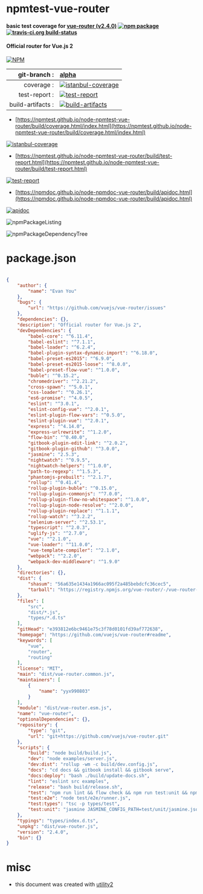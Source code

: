 # npmtest-vue-router

#### basic test coverage for  [vue-router (v2.4.0)](https://github.com/vuejs/vue-router#readme)  [![npm package](https://img.shields.io/npm/v/npmtest-vue-router.svg?style=flat-square)](https://www.npmjs.org/package/npmtest-vue-router) [![travis-ci.org build-status](https://api.travis-ci.org/npmtest/node-npmtest-vue-router.svg)](https://travis-ci.org/npmtest/node-npmtest-vue-router)

#### Official router for Vue.js 2

[![NPM](https://nodei.co/npm/vue-router.png?downloads=true&downloadRank=true&stars=true)](https://www.npmjs.com/package/vue-router)

| git-branch : | [alpha](https://github.com/npmtest/node-npmtest-vue-router/tree/alpha)|
|--:|:--|
| coverage : | [![istanbul-coverage](https://npmtest.github.io/node-npmtest-vue-router/build/coverage.badge.svg)](https://npmtest.github.io/node-npmtest-vue-router/build/coverage.html/index.html)|
| test-report : | [![test-report](https://npmtest.github.io/node-npmtest-vue-router/build/test-report.badge.svg)](https://npmtest.github.io/node-npmtest-vue-router/build/test-report.html)|
| build-artifacts : | [![build-artifacts](https://npmtest.github.io/node-npmtest-vue-router/glyphicons_144_folder_open.png)](https://github.com/npmtest/node-npmtest-vue-router/tree/gh-pages/build)|

- [https://npmtest.github.io/node-npmtest-vue-router/build/coverage.html/index.html](https://npmtest.github.io/node-npmtest-vue-router/build/coverage.html/index.html)

[![istanbul-coverage](https://npmtest.github.io/node-npmtest-vue-router/build/screenCapture.buildCi.browser.%252Ftmp%252Fbuild%252Fcoverage.lib.html.png)](https://npmtest.github.io/node-npmtest-vue-router/build/coverage.html/index.html)

- [https://npmtest.github.io/node-npmtest-vue-router/build/test-report.html](https://npmtest.github.io/node-npmtest-vue-router/build/test-report.html)

[![test-report](https://npmtest.github.io/node-npmtest-vue-router/build/screenCapture.buildCi.browser.%252Ftmp%252Fbuild%252Ftest-report.html.png)](https://npmtest.github.io/node-npmtest-vue-router/build/test-report.html)

- [https://npmdoc.github.io/node-npmdoc-vue-router/build/apidoc.html](https://npmdoc.github.io/node-npmdoc-vue-router/build/apidoc.html)

[![apidoc](https://npmdoc.github.io/node-npmdoc-vue-router/build/screenCapture.buildCi.browser.%252Ftmp%252Fbuild%252Fapidoc.html.png)](https://npmdoc.github.io/node-npmdoc-vue-router/build/apidoc.html)

![npmPackageListing](https://npmtest.github.io/node-npmtest-vue-router/build/screenCapture.npmPackageListing.svg)

![npmPackageDependencyTree](https://npmtest.github.io/node-npmtest-vue-router/build/screenCapture.npmPackageDependencyTree.svg)



# package.json

```json

{
    "author": {
        "name": "Evan You"
    },
    "bugs": {
        "url": "https://github.com/vuejs/vue-router/issues"
    },
    "dependencies": {},
    "description": "Official router for Vue.js 2",
    "devDependencies": {
        "babel-core": "^6.11.4",
        "babel-eslint": "^7.1.1",
        "babel-loader": "^6.2.4",
        "babel-plugin-syntax-dynamic-import": "^6.18.0",
        "babel-preset-es2015": "^6.9.0",
        "babel-preset-es2015-loose": "^8.0.0",
        "babel-preset-flow-vue": "^1.0.0",
        "buble": "^0.15.2",
        "chromedriver": "^2.21.2",
        "cross-spawn": "^5.0.1",
        "css-loader": "^0.26.1",
        "es6-promise": "^4.0.5",
        "eslint": "^3.0.1",
        "eslint-config-vue": "^2.0.1",
        "eslint-plugin-flow-vars": "^0.5.0",
        "eslint-plugin-vue": "^2.0.1",
        "express": "^4.14.0",
        "express-urlrewrite": "^1.2.0",
        "flow-bin": "^0.40.0",
        "gitbook-plugin-edit-link": "^2.0.2",
        "gitbook-plugin-github": "^3.0.0",
        "jasmine": "2.5.3",
        "nightwatch": "^0.9.5",
        "nightwatch-helpers": "^1.0.0",
        "path-to-regexp": "^1.5.3",
        "phantomjs-prebuilt": "^2.1.7",
        "rollup": "^0.41.4",
        "rollup-plugin-buble": "^0.15.0",
        "rollup-plugin-commonjs": "^7.0.0",
        "rollup-plugin-flow-no-whitespace": "^1.0.0",
        "rollup-plugin-node-resolve": "^2.0.0",
        "rollup-plugin-replace": "^1.1.1",
        "rollup-watch": "^3.2.2",
        "selenium-server": "^2.53.1",
        "typescript": "^2.0.3",
        "uglify-js": "^2.7.0",
        "vue": "^2.1.0",
        "vue-loader": "^11.0.0",
        "vue-template-compiler": "^2.1.0",
        "webpack": "^2.2.0",
        "webpack-dev-middleware": "^1.9.0"
    },
    "directories": {},
    "dist": {
        "shasum": "56a635e1434a1966ac095f2a485bebdcfc36cec5",
        "tarball": "https://registry.npmjs.org/vue-router/-/vue-router-2.4.0.tgz"
    },
    "files": [
        "src",
        "dist/*.js",
        "types/*.d.ts"
    ],
    "gitHead": "e393812e6bc9461e75c3f78d0101fd39af772638",
    "homepage": "https://github.com/vuejs/vue-router#readme",
    "keywords": [
        "vue",
        "router",
        "routing"
    ],
    "license": "MIT",
    "main": "dist/vue-router.common.js",
    "maintainers": [
        {
            "name": "yyx990803"
        }
    ],
    "module": "dist/vue-router.esm.js",
    "name": "vue-router",
    "optionalDependencies": {},
    "repository": {
        "type": "git",
        "url": "git+https://github.com/vuejs/vue-router.git"
    },
    "scripts": {
        "build": "node build/build.js",
        "dev": "node examples/server.js",
        "dev:dist": "rollup -wm -c build/dev.config.js",
        "docs": "cd docs && gitbook install && gitbook serve",
        "docs:deploy": "bash ./build/update-docs.sh",
        "lint": "eslint src examples",
        "release": "bash build/release.sh",
        "test": "npm run lint && flow check && npm run test:unit && npm run test:e2e && npm run test:types",
        "test:e2e": "node test/e2e/runner.js",
        "test:types": "tsc -p types/test",
        "test:unit": "jasmine JASMINE_CONFIG_PATH=test/unit/jasmine.json"
    },
    "typings": "types/index.d.ts",
    "unpkg": "dist/vue-router.js",
    "version": "2.4.0",
    "bin": {}
}
```



# misc
- this document was created with [utility2](https://github.com/kaizhu256/node-utility2)
